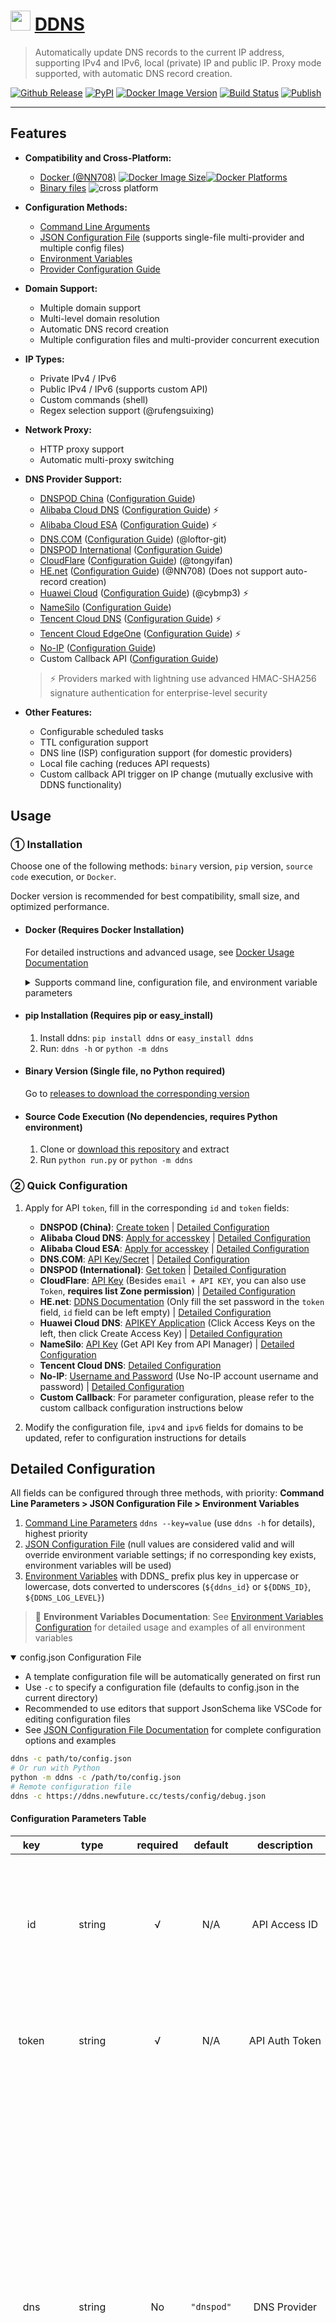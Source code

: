 # [<img src="/doc/img/ddns.svg" width="32px" height="32px"/>](https://ddns.newfuture.cc) [DDNS](https://github.com/NewFuture/DDNS)

> Automatically update DNS records to the current IP address, supporting IPv4 and IPv6, local (private) IP and public IP.
> Proxy mode supported, with automatic DNS record creation.

[![Github Release](https://img.shields.io/github/v/release/NewFuture/DDNS?&logo=github&style=flatten
)](https://github.com/NewFuture/DDNS/releases/latest)
[![PyPI](https://img.shields.io/pypi/v/ddns.svg?label=ddns&logo=pypi&style=flatten)](https://pypi.org/project/ddns/)
[![Docker Image Version](https://img.shields.io/docker/v/newfuture/ddns?label=newfuture/ddns&logo=docker&&sort=semver&style=flatten)](https://hub.docker.com/r/newfuture/ddns)
[![Build Status](https://github.com/NewFuture/DDNS/actions/workflows/build.yml/badge.svg?event=push)](https://github.com/NewFuture/DDNS/actions/workflows/build.yml)
[![Publish](https://github.com/NewFuture/DDNS/actions/workflows/publish.yml/badge.svg)](https://github.com/NewFuture/DDNS/actions/workflows/publish.yml)

---

## Features

- **Compatibility and Cross-Platform:**
  - [Docker (@NN708)](https://hub.docker.com/r/newfuture/ddns) [![Docker Image Size](https://img.shields.io/docker/image-size/newfuture/ddns/latest?logo=docker&style=social)](https://hub.docker.com/r/newfuture/ddns)[![Docker Platforms](https://img.shields.io/badge/arch-amd64%20%7C%20arm64%20%7C%20arm%2Fv7%20%7C%20arm%2Fv6%20%7C%20ppc64le%20%7C%20s390x%20%7C%20386%20%7C%20riscv64-blue?style=social)](https://hub.docker.com/r/newfuture/ddns)
  - [Binary files](https://github.com/NewFuture/DDNS/releases/latest) ![cross platform](https://img.shields.io/badge/system-windows_%7C%20linux_%7C%20mac-success.svg?style=social)
  
- **Configuration Methods:**
  - [Command Line Arguments](/doc/config/cli.en.md)
  - [JSON Configuration File](/doc/config/json.en.md) (supports single-file multi-provider and multiple config files)
  - [Environment Variables](/doc/config/env.en.md)
  - [Provider Configuration Guide](/doc/providers/)

- **Domain Support:**
  - Multiple domain support
  - Multi-level domain resolution
  - Automatic DNS record creation
  - Multiple configuration files and multi-provider concurrent execution
- **IP Types:**
  - Private IPv4 / IPv6
  - Public IPv4 / IPv6 (supports custom API)
  - Custom commands (shell)
  - Regex selection support (@rufengsuixing)
- **Network Proxy:**
  - HTTP proxy support
  - Automatic multi-proxy switching
- **DNS Provider Support:**
  - [DNSPOD China](https://www.dnspod.cn/) ([Configuration Guide](doc/providers/dnspod.en.md))
  - [Alibaba Cloud DNS](http://www.alidns.com/) ([Configuration Guide](doc/providers/alidns.en.md)) ⚡
  - [Alibaba Cloud ESA](https://esa.console.aliyun.com/) ([Configuration Guide](doc/providers/aliesa.en.md)) ⚡
  - [DNS.COM](https://www.dns.com/) ([Configuration Guide](doc/providers/dnscom.en.md)) (@loftor-git)
  - [DNSPOD International](https://www.dnspod.com/) ([Configuration Guide](doc/providers/dnspod_com.en.md))
  - [CloudFlare](https://www.cloudflare.com/) ([Configuration Guide](doc/providers/cloudflare.en.md)) (@tongyifan)
  - [HE.net](https://dns.he.net/) ([Configuration Guide](doc/providers/he.en.md)) (@NN708) (Does not support auto-record creation)
  - [Huawei Cloud](https://huaweicloud.com/) ([Configuration Guide](doc/providers/huaweidns.en.md)) (@cybmp3) ⚡
  - [NameSilo](https://www.namesilo.com/) ([Configuration Guide](doc/providers/namesilo.en.md))
  - [Tencent Cloud DNS](https://cloud.tencent.com/) ([Configuration Guide](doc/providers/tencentcloud.en.md)) ⚡
  - [Tencent Cloud EdgeOne](https://cloud.tencent.com/product/teo) ([Configuration Guide](doc/providers/edgeone.en.md)) ⚡
  - [No-IP](https://www.noip.com/) ([Configuration Guide](doc/providers/noip.en.md))
  - Custom Callback API ([Configuration Guide](doc/providers/callback.en.md))
  
  > ⚡ Providers marked with lightning use advanced HMAC-SHA256 signature authentication for enterprise-level security
- **Other Features:**
  - Configurable scheduled tasks
  - TTL configuration support
  - DNS line (ISP) configuration support (for domestic providers)
  - Local file caching (reduces API requests)
  - Custom callback API trigger on IP change (mutually exclusive with DDNS functionality)

## Usage

### ① Installation

Choose one of the following methods: `binary` version, `pip` version, `source code` execution, or `Docker`.

Docker version is recommended for best compatibility, small size, and optimized performance.

- #### Docker (Requires Docker Installation)

  For detailed instructions and advanced usage, see [Docker Usage Documentation](/doc/docker.en.md)

  <details>
  <summary markdown="span">Supports command line, configuration file, and environment variable parameters</summary>

  - Command line CLI

      ```sh
      docker run newfuture/ddns -h
      ```

  - Using configuration file (Docker working directory `/ddns/`, default config location `/ddns/config.json`):

      ```sh
      docker run -d -v /host/config/:/ddns/ --network host newfuture/ddns
      ```

  - Using environment variables:

      ```sh
      docker run -d \
        -e DDNS_DNS=dnspod \
        -e DDNS_ID=12345 \
        -e DDNS_TOKEN=mytokenkey \
        -e DDNS_IPV4=ddns.newfuture.cc \
        --network host \
        newfuture/ddns
      ```

  </details>

- #### pip Installation (Requires pip or easy_install)

  1. Install ddns: `pip install ddns` or `easy_install ddns`
  2. Run: `ddns -h` or `python -m ddns`

- #### Binary Version (Single file, no Python required)

  Go to [releases to download the corresponding version](https://github.com/NewFuture/DDNS/releases/latest)

- #### Source Code Execution (No dependencies, requires Python environment)

  1. Clone or [download this repository](https://github.com/NewFuture/DDNS/archive/master.zip) and extract
  2. Run `python run.py` or `python -m ddns`

### ② Quick Configuration

1. Apply for API `token`, fill in the corresponding `id` and `token` fields:

   - **DNSPOD (China)**: [Create token](https://support.dnspod.cn/Kb/showarticle/tsid/227/) | [Detailed Configuration](doc/providers/dnspod.en.md)
   - **Alibaba Cloud DNS**: [Apply for accesskey](https://help.aliyun.com/document_detail/87745.htm) | [Detailed Configuration](doc/providers/alidns.en.md)
   - **Alibaba Cloud ESA**: [Apply for accesskey](https://help.aliyun.com/document_detail/87745.htm) | [Detailed Configuration](doc/providers/aliesa.en.md)
   - **DNS.COM**: [API Key/Secret](https://www.dns.com/member/apiSet) | [Detailed Configuration](doc/providers/dnscom.en.md)
   - **DNSPOD (International)**: [Get token](https://www.dnspod.com/docs/info.html#get-the-user-token) | [Detailed Configuration](doc/providers/dnspod_com.en.md)
   - **CloudFlare**: [API Key](https://support.cloudflare.com/hc/en-us/articles/200167836-Where-do-I-find-my-Cloudflare-API-key-) (Besides `email + API KEY`, you can also use `Token`, **requires list Zone permission**) | [Detailed Configuration](doc/providers/cloudflare.en.md)
   - **HE.net**: [DDNS Documentation](https://dns.he.net/docs.html) (Only fill the set password in the `token` field, `id` field can be left empty) | [Detailed Configuration](doc/providers/he.en.md)
   - **Huawei Cloud DNS**: [APIKEY Application](https://console.huaweicloud.com/iam/) (Click Access Keys on the left, then click Create Access Key) | [Detailed Configuration](doc/providers/huaweidns.en.md)
   - **NameSilo**: [API Key](https://www.namesilo.com/account/api-manager) (Get API Key from API Manager) | [Detailed Configuration](doc/providers/namesilo.en.md)
   - **Tencent Cloud DNS**: [Detailed Configuration](doc/providers/tencentcloud.en.md)
   - **No-IP**: [Username and Password](https://www.noip.com/) (Use No-IP account username and password) | [Detailed Configuration](doc/providers/noip.en.md)
   - **Custom Callback**: For parameter configuration, please refer to the custom callback configuration instructions below

2. Modify the configuration file, `ipv4` and `ipv6` fields for domains to be updated, refer to configuration instructions for details

## Detailed Configuration

All fields can be configured through three methods, with priority: **Command Line Parameters > JSON Configuration File > Environment Variables**

1. [Command Line Parameters](doc/config/cli.en.md) `ddns --key=value` (use `ddns -h` for details), highest priority
2. [JSON Configuration File](doc/config/json.en.md) (null values are considered valid and will override environment variable settings; if no corresponding key exists, environment variables will be used)
3. [Environment Variables](doc/config/env.en.md) with DDNS_ prefix plus key in uppercase or lowercase, dots converted to underscores (`${ddns_id}` or `${DDNS_ID}`, `${DDNS_LOG_LEVEL}`)

> 📖 **Environment Variables Documentation**: See [Environment Variables Configuration](doc/config/env.en.md) for detailed usage and examples of all environment variables

<details open>
<summary markdown="span">config.json Configuration File</summary>

- A template configuration file will be automatically generated on first run
- Use `-c` to specify a configuration file (defaults to config.json in the current directory)
- Recommended to use editors that support JsonSchema like VSCode for editing configuration files
- See [JSON Configuration File Documentation](doc/config/json.en.md) for complete configuration options and examples

```bash
ddns -c path/to/config.json
# Or run with Python
python -m ddns -c /path/to/config.json
# Remote configuration file
ddns -c https://ddns.newfuture.cc/tests/config/debug.json
```

#### Configuration Parameters Table

|  key   |        type        | required |   default   |    description     | tips                                                                                                                                                                                     |
| :----: | :----------------: | :------: | :---------: | :----------------: | ---------------------------------------------------------------------------------------------------------------------------------------------------------------------------------------- |
|   id   |       string       |    √     |     N/A     |    API Access ID   | Cloudflare uses email (leave empty when using Token)<br>HE.net can be left empty<br>Huawei Cloud uses Access Key ID (AK)                                                              |
| token  |       string       |    √     |     N/A     |   API Auth Token   | Some platforms call it secret key, **remove when sharing feedback**                                                                                                                     |
|  dns   |       string       |    No    | `"dnspod"`  |     DNS Provider   | Alibaba DNS: `alidns`, Alibaba ESA: `aliesa`, Cloudflare: `cloudflare`, DNS.COM: `dnscom`, DNSPOD China: `dnspod`, DNSPOD International: `dnspod_com`, HE.net: `he`, Huawei Cloud: `huaweidns`, NameSilo: `namesilo`, Tencent Cloud: `tencentcloud`, Tencent EdgeOne: `edgeone`, No-IP: `noip`, Custom Callback: `callback`. Some providers have [detailed configuration docs](doc/providers/) |
|  ipv4  |       array        |    No    |    `[]`     |   IPv4 Domain List | When `[]`, IPv4 address will not be retrieved and updated                                                                                                                               |
|  ipv6  |       array        |    No    |    `[]`     |   IPv6 Domain List | When `[]`, IPv6 address will not be retrieved and updated                                                                                                                               |
| index4 | string\|int\|array |    No    | `"default"` |   IPv4 Get Method  | Can set `network interface`, `private`, `public`, `regex` etc.                                                                                                                          |
| index6 | string\|int\|array |    No    | `"default"` |   IPv6 Get Method  | Can set `network interface`, `private`, `public`, `regex` etc.                                                                                                                          |
|  ttl   |       number       |    No    |   `null`    | DNS Resolution TTL | Uses DNS default policy when not set                                                                                                                                                    |
| proxy  |   string\|array    |    No    |     N/A     | HTTP Proxy Format: `http://host:port` | Multiple proxies tried sequentially until success, `DIRECT` for direct connection                                                                                                      |
|  ssl   |  string\|boolean   |    No    |  `"auto"`   | SSL Certificate Verification | `true` (force verify), `false` (disable verify), `"auto"` (auto downgrade) or custom CA certificate file path                                                                         |
| debug  |        bool        |    No    |   `false`   |    Enable Debug    | Debug mode, only effective with command line parameter `--debug`                                                                                                                       |
| cache  |    string\|bool    |    No    |   `true`    |    Cache Records   | Keep enabled normally to avoid frequent updates, default location is `ddns.cache` in temp directory, can also specify a specific path                                                |
|  log   |       object       |    No    |   `null`    |  Log Config (Optional) | Log configuration object, supports `level`, `file`, `format`, `datefmt` parameters                                                                                                     |

#### index4 and index6 Parameter Description

- Numbers (`0`, `1`, `2`, `3`, etc.): The i-th network interface IP
- String `"default"` (or no this field): System default IP for external access
- String `"public"`: Use public IP (query via public API, simplified URL mode)
- String `"url:xxx"`: Open URL `xxx` (e.g., `"url:http://ip.sb"`), extract IP address from returned data
- String `"regex:xxx"` Regular expression (e.g., `"regex:192.*"`): Extract the first IP address matching from `ifconfig`/`ipconfig`, **note JSON escaping** (`\` should be written as `\\`)
  - `"192.*"` matches all IPs starting with 192 (note: `regex:` cannot be omitted)
  - To match `10.00.xxxx`, write as `"regex:10\\.00\\..*"` (`"\\"` JSON escapes to `\`)
- String `"cmd:xxxx"`: Execute command `xxxx` and use stdout output as target IP
- String `"shell:xxx"`: Use system shell to run `xxx`, and use stdout result as target IP
- `false`: Force disable IPv4 or IPv6 DNS resolution updates
- List: Execute index rules in the list sequentially, using the first successful result as target IP
  - For example, `["public", "regex:172\\..*"]` will first query public API, then look for local IPs starting with 172 if no IP is obtained

#### Custom Callback Configuration

- `id` field: Fill in callback URL starting with HTTP or HTTPS, HTTPS recommended, supports variable replacement
- `token` field: POST request parameters (JSON object or JSON string), use GET request if this field is empty or missing. When JSON parameter values contain constants from the table below, they will be automatically replaced with actual content

For detailed configuration guide, see: [Callback Provider Configuration](doc/providers/callback.en.md)

| Constant Name    | Constant Content             | Description |
| ---------------- | ---------------------------- | ----------- |
| `__DOMAIN__`     | DDNS Domain                  |             |
| `__IP__`         | Obtained corresponding type IP address |             |
| `__RECORDTYPE__` | DDNS Record Type             |             |
| `__TTL__`        | DDNS TTL                     |             |
| `__TIMESTAMP__`  | Request timestamp            | With decimal |

#### Configuration Example

```json
{
  "$schema": "https://ddns.newfuture.cc/schema/v4.0.json",
  "id": "12345",
  "token": "mytokenkey",
  "dns": "dnspod or dnspod_com or alidns or aliesa or dnscom or cloudflare or he or huaweidns or namesilo or tencentcloud or noip or callback",
  "ipv4": ["ddns.newfuture.cc", "ipv4.ddns.newfuture.cc"],
  "ipv6": ["ddns.newfuture.cc", "ipv6.ddns.newfuture.cc"],
  "index4": 0,
  "index6": "public",
  "ttl": 600,
  "proxy": ["http://127.0.0.1:1080", "DIRECT"],
  "log": {
    "level": "DEBUG",
    "file": "dns.log",
    "datefmt": "%Y-%m-%dT%H:%M:%S"
  }
}
```

</details>

### Configuration Priority and Field Override Relationship

If the same configuration item is set in multiple places, the following priority rules apply:

- **Command Line Parameters**: Highest priority, overrides all other settings
- **JSON Configuration File**: Between command line and environment variables, overrides environment variable settings
- **Environment Variables**: Lowest priority, used when not set by other methods

**Advanced Usage:**

- JSON configuration file can contain only partial fields, missing fields will use environment variables
- Environment variables support both uppercase and lowercase formats
- Support for nested configuration through dot notation converted to underscores

### Scheduled Tasks

<details>
<summary markdown="span">Set up scheduled tasks to run automatically</summary>

This tool itself does not include loop and scheduled execution functions (to reduce code complexity). You can use system scheduled tasks to run regularly.

#### Windows

- [Recommended] Run as system identity, right-click "Run as administrator" on `task.bat` (or run in administrator command line)
- Run scheduled task as current user, double-click or run `task.bat` (a black window will flash during execution)

#### Linux

- Using init.d and crontab:

  ```bash
  sudo ./task.sh
  ```

- Using systemd:

  ```bash
  Install:
  sudo ./systemd.sh install
  Uninstall:
  sudo ./systemd.sh uninstall
  ```

  Files installed by this script comply with [Filesystem Hierarchy Standard (FHS)](https://en.wikipedia.org/wiki/Filesystem_Hierarchy_Standard):
  Executable files are located in `/usr/share/DDNS`
  Configuration files are located in `/etc/DDNS`

#### Docker

Docker images, without additional parameters, have a scheduled task enabled by default that runs every 5 minutes

</details>

## FAQ

<details>
<summary markdown="span">Windows Server [SSL: CERTIFICATE_VERIFY_FAILED]</summary>

> Windows Server default security policy will prohibit any untrusted SSL certificates. You can manually add the corresponding certificates [#56](https://github.com/NewFuture/DDNS/issues/56#issuecomment-487371078)

Use the system's built-in IE browser to visit the corresponding API once:

- alidns: <https://alidns.aliyuncs.com>
- aliesa: <https://esa.cn-hangzhou.aliyuncs.com>
- cloudflare: <https://api.cloudflare.com>
- dns.com: <https://www.dns.com>
- dnspod.cn: <https://dnsapi.cn>
- dnspod international: <https://api.dnspod.com>
- Huawei DNS: <https://dns.myhuaweicloud.com>

</details>

<details>
<summary markdown="span">Troubleshooting and Feedback</summary>

1. First confirm whether it's a system/network environment issue
2. Search for similar issues in [issues](https://github.com/NewFuture/DDNS/issues)
3. If neither of the above can solve the problem or you're sure it's a bug, [create a new issue here](https://github.com/NewFuture/DDNS/issues/new)
   - [ ] Enable `--debug`
   - [ ] Include these contents: **running version and method**, **system environment**, **error logs**, **configuration file with id/token removed**
   - [ ] For source code execution, specify the Python environment used

</details>

---

## Contributors

<a href="https://github.com/NewFuture/DDNS/graphs/contributors"><img src="https://contrib.rocks/image?repo=NewFuture/DDNS" /></a>

## License

[![MIT](https://img.shields.io/badge/license-MIT-green.svg?style=flat-square)](https://github.com/NewFuture/DDNS/blob/master/LICENSE)

## Star History

[![Star History Chart](https://api.star-history.com/svg?repos=NewFuture/DDNS&type=Date)](https://star-history.com/#NewFuture/DDNS&Date)
